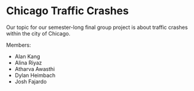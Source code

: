 # Chicago Traffic Crashes
Our topic for our semester-long final group project is about traffic crashes within the city of Chicago.

Members:
- Alan Kang
- Alina Riyaz
- Atharva Awasthi
- Dylan Heimbach
- Josh Fajardo
